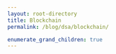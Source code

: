 ```yaml
---
layout: root-directory
title: Blockchain
permalink: /blog/dsa/blockchain/

enumerate_grand_children: true
---
```

